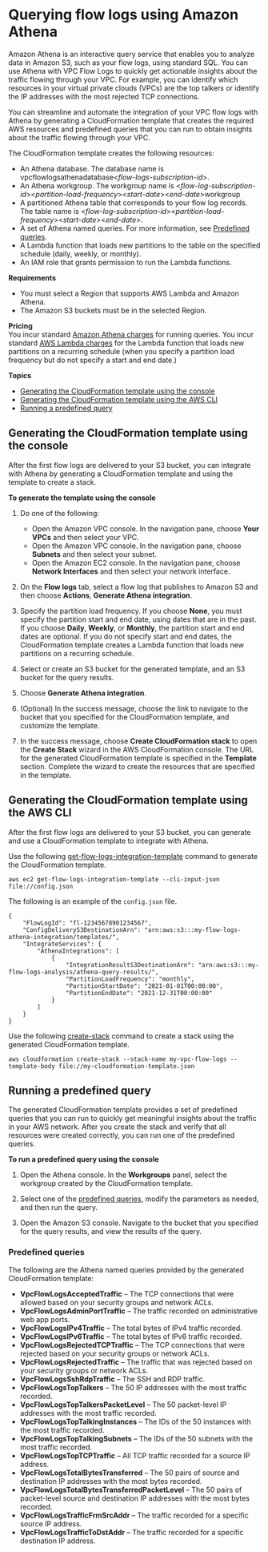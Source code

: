 # Querying flow logs using Amazon Athena<a name="flow-logs-athena"></a>

Amazon Athena is an interactive query service that enables you to analyze data in Amazon S3, such as your flow logs, using standard SQL\. You can use Athena with VPC Flow Logs to quickly get actionable insights about the traffic flowing through your VPC\. For example, you can identify which resources in your virtual private clouds \(VPCs\) are the top talkers or identify the IP addresses with the most rejected TCP connections\.

You can streamline and automate the integration of your VPC flow logs with Athena by generating a CloudFormation template that creates the required AWS resources and predefined queries that you can run to obtain insights about the traffic flowing through your VPC\.

The CloudFormation template creates the following resources:
+ An Athena database\. The database name is vpcflowlogsathenadatabase<*flow\-logs\-subscription\-id*>\.
+ An Athena workgroup\. The workgroup name is <*flow\-log\-subscription\-id*><*partition\-load\-frequency*><*start\-date*><*end\-date*>workgroup
+ A partitioned Athena table that corresponds to your flow log records\. The table name is <*flow\-log\-subscription\-id*><*partition\-load\-frequency*><*start\-date*><*end\-date*>\.
+ A set of Athena named queries\. For more information, see [Predefined queries](#predefined-queries)\.
+ A Lambda function that loads new partitions to the table on the specified schedule \(daily, weekly, or monthly\)\.
+ An IAM role that grants permission to run the Lambda functions\.

**Requirements**
+ You must select a Region that supports AWS Lambda and Amazon Athena\.
+ The Amazon S3 buckets must be in the selected Region\.

**Pricing**  
You incur standard [Amazon Athena charges](http://aws.amazon.com/athena/pricing) for running queries\. You incur standard [AWS Lambda charges](http://aws.amazon.com/lambda/pricing) for the Lambda function that loads new partitions on a recurring schedule \(when you specify a partition load frequency but do not specify a start and end date\.\)

**Topics**
+ [Generating the CloudFormation template using the console](#flow-logs-generate-template-console)
+ [Generating the CloudFormation template using the AWS CLI](#flow-logs-generate-template-cli)
+ [Running a predefined query](#flow-logs-run-athena-query)

## Generating the CloudFormation template using the console<a name="flow-logs-generate-template-console"></a>

After the first flow logs are delivered to your S3 bucket, you can integrate with Athena by generating a CloudFormation template and using the template to create a stack\.

**To generate the template using the console**

1. Do one of the following:
   + Open the Amazon VPC console\. In the navigation pane, choose **Your VPCs** and then select your VPC\.
   + Open the Amazon VPC console\. In the navigation pane, choose **Subnets** and then select your subnet\.
   + Open the Amazon EC2 console\. In the navigation pane, choose **Network Interfaces** and then select your network interface\.

1. On the **Flow logs** tab, select a flow log that publishes to Amazon S3 and then choose **Actions**, **Generate Athena integration**\.

1. Specify the partition load frequency\. If you choose **None**, you must specify the partition start and end date, using dates that are in the past\. If you choose **Daily**, **Weekly**, or **Monthly**, the partition start and end dates are optional\. If you do not specify start and end dates, the CloudFormation template creates a Lambda function that loads new partitions on a recurring schedule\.

1. Select or create an S3 bucket for the generated template, and an S3 bucket for the query results\.

1. Choose **Generate Athena integration**\.

1. \(Optional\) In the success message, choose the link to navigate to the bucket that you specified for the CloudFormation template, and customize the template\.

1. In the success message, choose **Create CloudFormation stack** to open the **Create Stack** wizard in the AWS CloudFormation console\. The URL for the generated CloudFormation template is specified in the **Template** section\. Complete the wizard to create the resources that are specified in the template\.

## Generating the CloudFormation template using the AWS CLI<a name="flow-logs-generate-template-cli"></a>

After the first flow logs are delivered to your S3 bucket, you can generate and use a CloudFormation template to integrate with Athena\.

Use the following [get\-flow\-logs\-integration\-template](https://docs.aws.amazon.com/cli/latest/reference/ec2/get-flow-logs-integration-template.html) command to generate the CloudFormation template\.

```
aws ec2 get-flow-logs-integration-template --cli-input-json file://config.json
```

The following is an example of the `config.json` file\.

```
{
    "FlowLogId": "fl-12345678901234567",
    "ConfigDeliveryS3DestinationArn": "arn:aws:s3:::my-flow-logs-athena-integration/templates/",
    "IntegrateServices": {
        "AthenaIntegrations": [
            {
                "IntegrationResultS3DestinationArn": "arn:aws:s3:::my-flow-logs-analysis/athena-query-results/",
                "PartitionLoadFrequency": "monthly",
                "PartitionStartDate": "2021-01-01T00:00:00",
                "PartitionEndDate": "2021-12-31T00:00:00"
            }
        ]
    }
}
```

Use the following [create\-stack](https://docs.aws.amazon.com/cli/latest/reference/cloudformation/create-stack.html) command to create a stack using the generated CloudFormation template\.

```
aws cloudformation create-stack --stack-name my-vpc-flow-logs --template-body file://my-cloudformation-template.json
```

## Running a predefined query<a name="flow-logs-run-athena-query"></a>

The generated CloudFormation template provides a set of predefined queries that you can run to quickly get meaningful insights about the traffic in your AWS network\. After you create the stack and verify that all resources were created correctly, you can run one of the predefined queries\.

**To run a predefined query using the console**

1. Open the Athena console\. In the **Workgroups** panel, select the workgroup created by the CloudFormation template\.

1. Select one of the [predefined queries](#predefined-queries), modify the parameters as needed, and then run the query\.

1. Open the Amazon S3 console\. Navigate to the bucket that you specified for the query results, and view the results of the query\.

### Predefined queries<a name="predefined-queries"></a>

The following are the Athena named queries provided by the generated CloudFormation template:
+ **VpcFlowLogsAcceptedTraffic** – The TCP connections that were allowed based on your security groups and network ACLs\.
+ **VpcFlowLogsAdminPortTraffic** – The traffic recorded on administrative web app ports\.
+ **VpcFlowLogsIPv4Traffic** – The total bytes of IPv4 traffic recorded\.
+ **VpcFlowLogsIPv6Traffic** – The total bytes of IPv6 traffic recorded\.
+ **VpcFlowLogsRejectedTCPTraffic** – The TCP connections that were rejected based on your security groups or network ACLs\.
+ **VpcFlowLogsRejectedTraffic** – The traffic that was rejected based on your security groups or network ACLs\.
+ **VpcFlowLogsSshRdpTraffic** – The SSH and RDP traffic\.
+ **VpcFlowLogsTopTalkers** – The 50 IP addresses with the most traffic recorded\.
+ **VpcFlowLogsTopTalkersPacketLevel** – The 50 packet\-level IP addresses with the most traffic recorded\.
+ **VpcFlowLogsTopTalkingInstances** – The IDs of the 50 instances with the most traffic recorded\.
+ **VpcFlowLogsTopTalkingSubnets** – The IDs of the 50 subnets with the most traffic recorded\.
+ **VpcFlowLogsTopTCPTraffic** – All TCP traffic recorded for a source IP address\.
+ **VpcFlowLogsTotalBytesTransferred** – The 50 pairs of source and destination IP addresses with the most bytes recorded\.
+ **VpcFlowLogsTotalBytesTransferredPacketLevel** – The 50 pairs of packet\-level source and destination IP addresses with the most bytes recorded\.
+ **VpcFlowLogsTrafficFrmSrcAddr** – The traffic recorded for a specific source IP address\.
+ **VpcFlowLogsTrafficToDstAddr** – The traffic recorded for a specific destination IP address\.